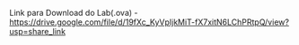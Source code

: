 Link para Download do Lab(.ova) - https://drive.google.com/file/d/19fXc_KyVpIjkMiT-fX7xitN6LChPRtpQ/view?usp=share_link

